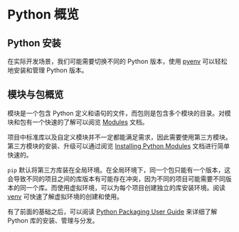 # Python 概览

## Python 安装

在实际开发场景，我们可能需要切换不同的 Python 版本，使用 [pyenv](https://github.com/pyenv/pyenv) 可以轻松地安装和管理 Python 版本。

## 模块与包概览

模块是一个包含 Python 定义和语句的文件，而包则是包含多个模块的目录。对模块和包有一个快速的了解可以阅览 [Modules](https://docs.python.org/3/tutorial/modules.html) 文档。

项目中标准库以及自定义模块并不一定都能满足需求，因此需要使用第三方模块。第三方模块的安装、升级可以通过阅览 [Installing Python Modules](https://docs.python.org/3/installing/index.html#installing-index) 文档进行简单快速的。

`pip` 默认将第三方库装在全局环境。在全局环境下，同一个包只能有一个版本，这会导致不同的项目之间的库版本有可能存在冲突，因为不同的项目可能需要不同版本的同一个库。而使用虚拟环境，可以为每个项目创建独立的库安装环境。阅读 [venv](https://docs.python.org/3/tutorial/venv.html) 可快速了解虚拟环境的创建和使用。

有了前面的基础之后，可以阅读 [Python Packaging User Guide](https://packaging.python.org/en/latest/) 来详细了解 Python 库的安装、管理与分发。
